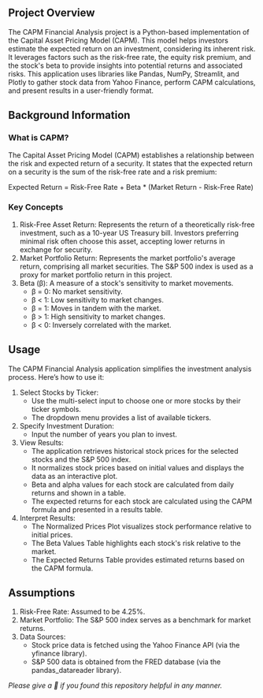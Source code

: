 ## Project Overview
The CAPM Financial Analysis project is a Python-based implementation of the Capital Asset Pricing Model (CAPM). This model helps investors estimate the expected return on an investment, considering its inherent risk. 
It leverages factors such as the risk-free rate, the equity risk premium, and the stock's beta to provide insights into potential returns and associated risks.
This application uses libraries like Pandas, NumPy, Streamlit, and Plotly to gather stock data from Yahoo Finance, perform CAPM calculations, and present results in a user-friendly format.

## Background Information
### What is CAPM?
The Capital Asset Pricing Model (CAPM) establishes a relationship between the risk and expected return of a security. It states that the expected return on a security is the sum of the risk-free rate and a risk premium:

Expected Return = Risk-Free Rate + Beta * (Market Return - Risk-Free Rate)

### Key Concepts
1. Risk-Free Asset Return: Represents the return of a theoretically risk-free investment, such as a 10-year US Treasury bill. Investors preferring minimal risk often choose this asset, accepting lower returns in exchange for security.
2. Market Portfolio Return: Represents the market portfolio's average return, comprising all market securities. The S&P 500 index is used as a proxy for market portfolio return in this project.
3. Beta (β): A measure of a stock's sensitivity to market movements. 
    - β = 0: No market sensitivity.
    - β < 1: Low sensitivity to market changes.
    - β = 1: Moves in tandem with the market.
    - β > 1: High sensitivity to market changes.
    - β < 0: Inversely correlated with the market.

## Usage
The CAPM Financial Analysis application simplifies the investment analysis process. Here’s how to use it:
1. Select Stocks by Ticker: 
    - Use the multi-select input to choose one or more stocks by their ticker symbols.
    - The dropdown menu provides a list of available tickers.
2. Specify Investment Duration:
    - Input the number of years you plan to invest.
3. View Results:
    - The application retrieves historical stock prices for the selected stocks and the S&P 500 index.
    - It normalizes stock prices based on initial values and displays the data as an interactive plot.    
    - Beta and alpha values for each stock are calculated from daily returns and shown in a table.    
    - The expected returns for each stock are calculated using the CAPM formula and presented in a results table.
4. Interpret Results:
    - The Normalized Prices Plot visualizes stock performance relative to initial prices.
    - The Beta Values Table highlights each stock's risk relative to the market.
    - The Expected Returns Table provides estimated returns based on the CAPM formula.

## Assumptions
1. Risk-Free Rate: Assumed to be 4.25%.
2. Market Portfolio: The S&P 500 index serves as a benchmark for market returns.
3. Data Sources:
    - Stock price data is fetched using the Yahoo Finance API (via the yfinance library).
    - S&P 500 data is obtained from the FRED database (via the pandas_datareader library).

_Please give a 🌟 if you found this repository helpful in any manner._

